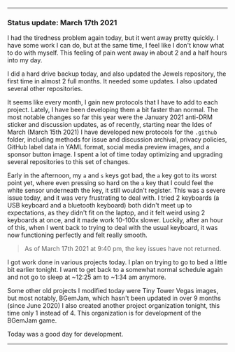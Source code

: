 
***

### Status update: March 17th 2021

I had the tiredness problem again today, but it went away pretty quickly. I have some work I can do, but at the same time, I feel like I don't know what to do with myself. This feeling of pain went away ~~in~~ about 2 and a half hours into my day.

I did a hard drive backup today, and also updated the Jewels repository, the first time in almost 2 full months. It needed some updates. I also updated several other repositories.

It seems like every month, I gain new protocols that I have to add to each project. Lately, I have been developing them a bit faster than normal. The most notable changes so far this year were the January 2021 anti-DRM sticker and discussion updates, as of recently, starting near the Ides of March (March 15th 2021) I have developed new protocols for the `.github` folder, including methods for issue and discussion archival, privacy policies, GitHub label data in YAML format, social media preview images, and a sponsor button image. I spent a lot of time today optimizing and upgrading several repositories to this set of changes.

Early in the afternoon, my `a` and `s` keys got bad, the `a` key got to its worst point yet, where even pressing so hard on the `a` key that I could feel the white sensor underneath the key, it still wouldn't register. This was a severe issue today, and it was very frustrating to deal with. I tried 2 keyboards (a USB keyboard and a bluetooth keyboard) both didn't meet up to expectations, as they didn't fit on the laptop, and it felt weird using 2 keyboards at once, and it made work 10-100x slower. Luckily, after an hour of this, when I went back to trying to deal with the usual keyboard, it was now functioning perfectly and felt really smooth.

> As of March 17th 2021 at 9:40 pm, the key issues have not returned.

I got work done in various projects today. I plan on trying to go to bed a little bit earlier tonight. I want to get back to a somewhat normal schedule again and not go to sleep at ~12:25 am to ~1:34 am anymore.

Some other old projects I modified today were Tiny Tower Vegas images, but most notably, BGemJam, which hasn't been updated in over 9 months (since June 2020) I also created another project organization tonight, this time only 1 instead of 4. This organization is for development of the BGemJam game.

Today was a good day for development.

***
